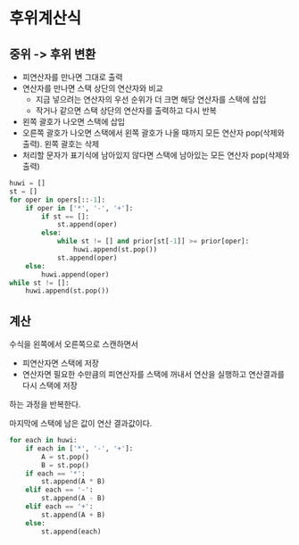 # 후위계산식

## 중위 -> 후위 변환

- 피연산자를 만나면 그대로 출력
- 연산자를 만나면 스택 상단의 연산자와 비교
  - 지금 넣으려는 연산자의 우선 순위가 더 크면 해당 연산자를 스택에 삽입
  - 작거나 같으면 스택 상단의 연산자를 출력하고 다시 반복
- 왼쪽 괄호가 나오면 스택에 삽입
- 오른쪽 괄호가 나오면 스택에서 왼쪽 괄호가 나올 때까지 모든 연산자 pop(삭제와 출력). 왼쪽 괄호는 삭제
- 처리할 문자가 표기식에 남아있지 않다면 스택에 남아있는 모든 연산자 pop(삭제와 출력)

```python
huwi = []
st = []
for oper in opers[::-1]:
    if oper in ['*', '-', '+']:
        if st == []:
            st.append(oper)
        else:
            while st != [] and prior[st[-1]] >= prior[oper]:
                huwi.append(st.pop())
            st.append(oper)
    else:
        huwi.append(oper)
while st != []:
    huwi.append(st.pop())
```



## 계산

수식을 왼쪽에서 오른쪽으로 스캔하면서

- 피연산자면 스택에 저장
- 연산자면 필요한 수만큼의 피연산자를 스택에 꺼내서 연산을 실행하고 연산결과를 다시 스택에 저장

하는 과정을 반복한다.

마지막에 스택에 남은 값이 연산 결과값이다.



```python
for each in huwi:
	if each in ['*', '-', '+']:
		A = st.pop()
		B = st.pop()
	if each == '*':
		st.append(A * B)
	elif each == '-':
		st.append(A - B)
	elif each == '+':
		st.append(A + B)
	else:
		st.append(each)
```

